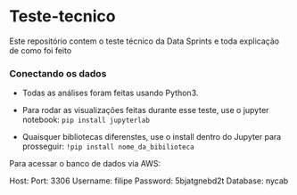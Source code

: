 # Teste-tecnico
Este repositório contem o teste técnico da Data Sprints e toda explicação de como foi feito

### Conectando os dados

- Todas as análises foram feitas usando Python3.

- Para rodar as visualizações feitas durante esse teste, use o jupyter notebook:
`pip install jupyterlab`
- Quaisquer bibliotecas diferenstes, use o install dentro do Jupyter para prosseguir:
`!pip install nome_da_bibilioteca`

Para acessar o banco de dados via AWS:

Host: 
Port: 3306
Username: filipe
Password: 5bjatgnebd2t
Database: nycab
